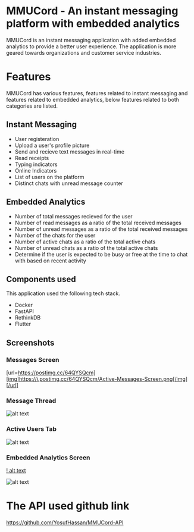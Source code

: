 # MMUCord - An instant messaging platform with embedded analytics

MMUCord is an instant messaging application with added embedded analytics to provide a better user experience. The application is more geared towards organizations and customer service industries.

# Features

MMUCord has various features, features related to instant messaging and features related to embedded analytics, below features related to both categories are listed.

## Instant Messaging

- User registeration
- Upload a user's profile picture
- Send and recieve text messages in real-time
- Read receipts
- Typing indicators
- Online Indicators
- List of users on the platform
- Distinct chats with unread message counter

## Embedded Analytics

- Number of total messages recieved for the user
- Number of read messages as a ratio of the total received messages
- Number of unread messages as a ratio of the total received messages
- Number of the chats for the user
- Number of active chats as a ratio of the total active chats
- Number of unread chats as a ratio of the total active chats
- Determine if the user is expected to be busy or free at the time to chat with based on recent activity

## Components used

This application used the following tech stack.

- Docker
- FastAPI
- RethinkDB
- Flutter

## Screenshots
### Messages Screen
[url=https://postimg.cc/64QYSQcm][img]https://i.postimg.cc/64QYSQcm/Active-Messages-Screen.png[/img][/url]
### Message Thread
![alt text](https://pasteboard.co/KUHyorH5v20s.png)
### Active Users Tab
![alt text](https://pasteboard.co/0uA2QXY18rwM.png)
### Embedded Analytics Screen
[! alt text](https://gcdnb.pbrd.co/images/G3IKeBbDIIym.jpg?o=1)

![alt text](https://cdn.flutterhq.com/flutter_header.jpeg)

# The API used github link
https://github.com/YosufHassan/MMUCord-API
